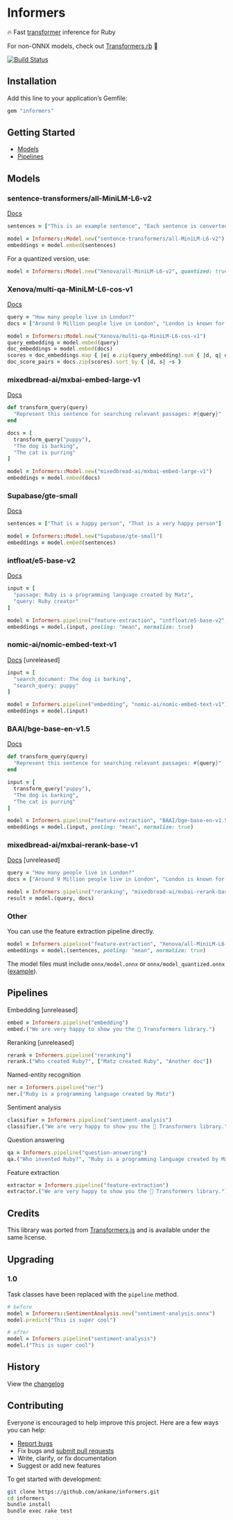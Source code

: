# Informers

:fire: Fast [transformer](https://github.com/xenova/transformers.js) inference for Ruby

For non-ONNX models, check out [Transformers.rb](https://github.com/ankane/transformers-ruby) :slightly_smiling_face:

[![Build Status](https://github.com/ankane/informers/actions/workflows/build.yml/badge.svg)](https://github.com/ankane/informers/actions)

## Installation

Add this line to your application’s Gemfile:

```ruby
gem "informers"
```

## Getting Started

- [Models](#models)
- [Pipelines](#pipelines)

## Models

### sentence-transformers/all-MiniLM-L6-v2

[Docs](https://huggingface.co/sentence-transformers/all-MiniLM-L6-v2)

```ruby
sentences = ["This is an example sentence", "Each sentence is converted"]

model = Informers::Model.new("sentence-transformers/all-MiniLM-L6-v2")
embeddings = model.embed(sentences)
```

For a quantized version, use:

```ruby
model = Informers::Model.new("Xenova/all-MiniLM-L6-v2", quantized: true)
```

### Xenova/multi-qa-MiniLM-L6-cos-v1

[Docs](https://huggingface.co/Xenova/multi-qa-MiniLM-L6-cos-v1)

```ruby
query = "How many people live in London?"
docs = ["Around 9 Million people live in London", "London is known for its financial district"]

model = Informers::Model.new("Xenova/multi-qa-MiniLM-L6-cos-v1")
query_embedding = model.embed(query)
doc_embeddings = model.embed(docs)
scores = doc_embeddings.map { |e| e.zip(query_embedding).sum { |d, q| d * q } }
doc_score_pairs = docs.zip(scores).sort_by { |d, s| -s }
```

### mixedbread-ai/mxbai-embed-large-v1

[Docs](https://huggingface.co/mixedbread-ai/mxbai-embed-large-v1)

```ruby
def transform_query(query)
  "Represent this sentence for searching relevant passages: #{query}"
end

docs = [
  transform_query("puppy"),
  "The dog is barking",
  "The cat is purring"
]

model = Informers::Model.new("mixedbread-ai/mxbai-embed-large-v1")
embeddings = model.embed(docs)
```

### Supabase/gte-small

[Docs](https://huggingface.co/Supabase/gte-small)

```ruby
sentences = ["That is a happy person", "That is a very happy person"]

model = Informers::Model.new("Supabase/gte-small")
embeddings = model.embed(sentences)
```

### intfloat/e5-base-v2

[Docs](https://huggingface.co/intfloat/e5-base-v2)

```ruby
input = [
  "passage: Ruby is a programming language created by Matz",
  "query: Ruby creator"
]

model = Informers.pipeline("feature-extraction", "intfloat/e5-base-v2", quantized: false)
embeddings = model.(input, pooling: "mean", normalize: true)
```

### nomic-ai/nomic-embed-text-v1

[Docs](https://huggingface.co/nomic-ai/nomic-embed-text-v1) [unreleased]

```ruby
input = [
  "search_document: The dog is barking",
  "search_query: puppy"
]

model = Informers.pipeline("embedding", "nomic-ai/nomic-embed-text-v1")
embeddings = model.(input)
```

### BAAI/bge-base-en-v1.5

[Docs](https://huggingface.co/BAAI/bge-base-en-v1.5)

```ruby
def transform_query(query)
  "Represent this sentence for searching relevant passages: #{query}"
end

input = [
  transform_query("puppy"),
  "The dog is barking",
  "The cat is purring"
]

model = Informers.pipeline("feature-extraction", "BAAI/bge-base-en-v1.5", quantized: false)
embeddings = model.(input, pooling: "mean", normalize: true)
```

### mixedbread-ai/mxbai-rerank-base-v1

[Docs](https://huggingface.co/mixedbread-ai/mxbai-rerank-base-v1) [unreleased]

```ruby
query = "How many people live in London?"
docs = ["Around 9 Million people live in London", "London is known for its financial district"]

model = Informers.pipeline("reranking", "mixedbread-ai/mxbai-rerank-base-v1")
result = model.(query, docs)
```

### Other

You can use the feature extraction pipeline directly.

```ruby
model = Informers.pipeline("feature-extraction", "Xenova/all-MiniLM-L6-v2", quantized: false)
embeddings = model.(sentences, pooling: "mean", normalize: true)
```

The model files must include `onnx/model.onnx` or `onnx/model_quantized.onnx` ([example](https://huggingface.co/Xenova/all-MiniLM-L6-v2/tree/main/onnx)).

## Pipelines

Embedding [unreleased]

```ruby
embed = Informers.pipeline("embedding")
embed.("We are very happy to show you the 🤗 Transformers library.")
```

Reranking [unreleased]

```ruby
rerank = Informers.pipeline("reranking")
rerank.("Who created Ruby?", ["Matz created Ruby", "Another doc"])
```

Named-entity recognition

```ruby
ner = Informers.pipeline("ner")
ner.("Ruby is a programming language created by Matz")
```

Sentiment analysis

```ruby
classifier = Informers.pipeline("sentiment-analysis")
classifier.("We are very happy to show you the 🤗 Transformers library.")
```

Question answering

```ruby
qa = Informers.pipeline("question-answering")
qa.("Who invented Ruby?", "Ruby is a programming language created by Matz")
```

Feature extraction

```ruby
extractor = Informers.pipeline("feature-extraction")
extractor.("We are very happy to show you the 🤗 Transformers library.")
```

## Credits

This library was ported from [Transformers.js](https://github.com/xenova/transformers.js) and is available under the same license.

## Upgrading

### 1.0

Task classes have been replaced with the `pipeline` method.

```ruby
# before
model = Informers::SentimentAnalysis.new("sentiment-analysis.onnx")
model.predict("This is super cool")

# after
model = Informers.pipeline("sentiment-analysis")
model.("This is super cool")
```

## History

View the [changelog](https://github.com/ankane/informers/blob/master/CHANGELOG.md)

## Contributing

Everyone is encouraged to help improve this project. Here are a few ways you can help:

- [Report bugs](https://github.com/ankane/informers/issues)
- Fix bugs and [submit pull requests](https://github.com/ankane/informers/pulls)
- Write, clarify, or fix documentation
- Suggest or add new features

To get started with development:

```sh
git clone https://github.com/ankane/informers.git
cd informers
bundle install
bundle exec rake test
```
